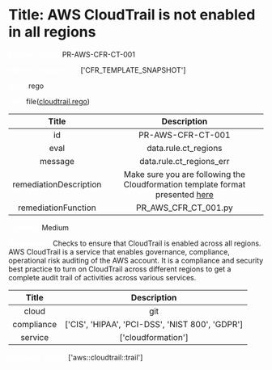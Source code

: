 



# Title: AWS CloudTrail is not enabled in all regions


***<font color="white">Master Test Id:</font>*** PR-AWS-CFR-CT-001

***<font color="white">Master Snapshot Id:</font>*** ['CFR_TEMPLATE_SNAPSHOT']

***<font color="white">type:</font>*** rego

***<font color="white">rule:</font>*** file([cloudtrail.rego])  
  
  
  
  

|Title|Description|
| :---: | :---: |
|id|PR-AWS-CFR-CT-001|
|eval|data.rule.ct_regions|
|message|data.rule.ct_regions_err|
|remediationDescription|Make sure you are following the Cloudformation template format presented <a href='https://docs.aws.amazon.com/AWSCloudFormation/latest/UserGuide/aws-resource-cloudtrail-trail.html' target='_blank'>here</a>|
|remediationFunction|PR_AWS_CFR_CT_001.py|


***<font color="white">Severity:</font>*** Medium

***<font color="white">Description:</font>*** Checks to ensure that CloudTrail is enabled across all regions. AWS CloudTrail is a service that enables governance, compliance, operational risk auditing of the AWS account. It is a compliance and security best practice to turn on CloudTrail across different regions to get a complete audit trail of activities across various services.  
  
  

|Title|Description|
| :---: | :---: |
|cloud|git|
|compliance|['CIS', 'HIPAA', 'PCI-DSS', 'NIST 800', 'GDPR']|
|service|['cloudformation']|


***<font color="white">Resource Types:</font>*** ['aws::cloudtrail::trail']


[cloudtrail.rego]: https://github.com/prancer-io/prancer-compliance-test/tree/master/aws/iac/cloudtrail.rego
